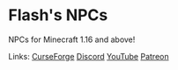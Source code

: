 # Flash's NPCs

NPCs for Minecraft 1.16 and above!

Links:
[CurseForge](https://www.curseforge.com/minecraft/mc-mods/flashs-npcs)
[Discord](https://discord.gg/tkn6vxPEMg)
[YouTube](https://www.youtube.com/channel/UCXfTTknJ7p9YgxiVniqRszQ)
[Patreon](https://www.patreon.com/flashhun)
